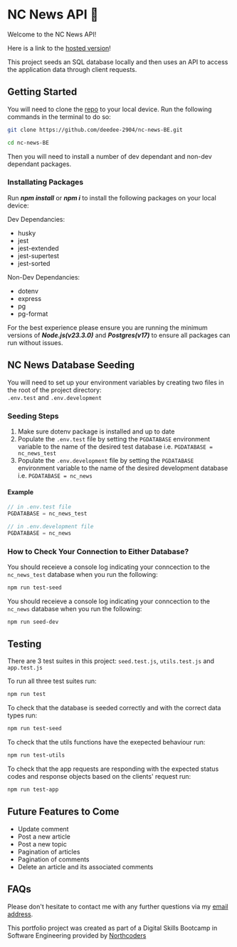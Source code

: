 # NC News API  📰

Welcome to the NC News API!   

Here is a link to the [hosted version](https://nc-news-0nn8.onrender.com/)!  

This project seeds an SQL database locally and then uses an API to access the application data through client requests. 

## Getting Started

You will need to clone the [repo](https://github.com/deedee-2904/nc-news-BE.git) to your local device. Run the following commands in the terminal to do so:

```bash
git clone https://github.com/deedee-2904/nc-news-BE.git

cd nc-news-BE
```

Then you will need to install a number of dev dependant and non-dev dependant packages.

### Installating Packages

Run ***npm install*** or ***npm i*** to install the following packages on your local device:

Dev Dependancies:

- husky
- jest
- jest-extended
- jest-supertest
- jest-sorted

Non-Dev Dependancies: 

- dotenv
- express
- pg
- pg-format


For the best experience please ensure you are running the minimum versions of ***Node.js(v23.3.0)*** and ***Postgres(v17)*** to ensure all packages can run without issues.

## NC News Database Seeding

You will need to set up your environment variables by creating two files in the root of the project directory:  
`.env.test` and `.env.development`

### Seeding Steps

1. Make sure dotenv package is installed and up to date
2. Populate the `.env.test` file by setting the `PGDATABASE` environment variable to the name of the desired test database i.e. `PGDATABASE = nc_news_test`
3. Populate the `.env.development` file by setting the `PGDATABASE` environment variable to the name of the desired development database i.e. `PGDATABASE = nc_news`   

#### Example
```javascript
// in .env.test file
PGDATABASE = nc_news_test

// in .env.development file
PGDATABASE = nc_news
```

### How to Check Your Connection to Either Database?

You should receieve a console log indicating your conncection to the `nc_news_test` database when you run the following: 

```bash
npm run test-seed
```
You should receieve a console log indicating your conncection to the `nc_news` database when you run the following:

```bash
npm run seed-dev
```

## Testing

There are 3 test suites in this project: `seed.test.js`, `utils.test.js` and `app.test.js`

To run all three test suites run:
```bash
npm run test 
```  

To check that the database is seeded correctly and with the correct data types run:

```bash
npm run test-seed 
```
To check that the utils functions have the exepected behaviour run:

```bash
npm run test-utils 
```
To check that the app requests are responding with the expected status codes and response objects based on the clients' request run:

```bash
npm run test-app 
```
## Future Features to Come

 - Update comment
 - Post a new article
 - Post a new topic
 - Pagination of articles
 - Pagination of comments
 - Delete an article and its associated comments

## FAQs

Please don't hesitate to contact me with any further questions via my [email address](mailto:demaradarkwah@mail.com).

This portfolio project was created as part of a Digital Skills Bootcamp in Software Engineering provided by [Northcoders](https://northcoders.com/)
